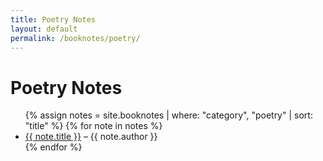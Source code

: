 ```yaml
---
title: Poetry Notes
layout: default
permalink: /booknotes/poetry/
---
```


<h1>Poetry Notes</h1>

<ul>
{% assign notes = site.booknotes | where: "category", "poetry" | sort: "title" %}
{% for note in notes %}
  <li><a href="{{ note.url }}">{{ note.title }}</a> – {{ note.author }}</li>
{% endfor %}
</ul>
